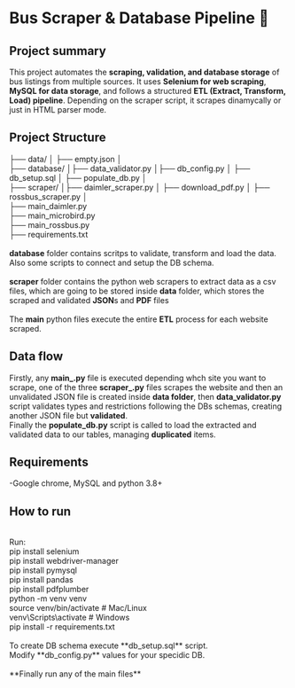 # Bus Scraper & Database Pipeline 🚌

## **Project summary**
This project automates the **scraping, validation, and database storage** of bus listings from multiple sources. It uses **Selenium for web scraping**, **MySQL for data storage**, and follows a structured **ETL (Extract, Transform, Load) pipeline**. Depending on the scraper script, it scrapes dinamycally or just in HTML parser mode.

## **Project Structure**
├── data/ │ ├── empty.json │ <br>├── database/ │├── data_validator.py │├── db_config.py │ ├── db_setup.sql │ ├── populate_db.py │ <br>├── scraper/ │├── daimler_scraper.py │ ├── download_pdf.py │ ├── rossbus_scraper.py │ <br>├── main_daimler.py  <br>├── main_microbird.py <br> ├── main_rossbus.py  <br>├── requirements.txt
 <br>
 <br>
 **database** folder contains scritps to validate, transform and load the data. Also some scripts to connect and setup the DB schema.
 <br> <br>
  **scraper** folder contains the python web scrapers to extract data as a csv files, which are going to be stored inside **data** folder, which stores the scraped and validated **JSON**s and **PDF** files
 <br> <br>
 The **main** python files execute the entire **ETL** process for each website scraped.
 <br>
  ## **Data flow**
  Firstly, any **main_.py** file is executed depending whch site you want to scrape, one of the three **scraper_.py** files scrapes the website and then an unvalidated JSON file is created inside **data folder**, then **data_validator.py** script validates types and restrictions following the DBs schemas, creating another JSON file but **validated**.<br>
  Finally the **populate_db.py** script is called to load the extracted and validated data to our tables, managing **duplicated** items.
 ## **Requirements**
 -Google chrome, MySQL and python 3.8+
## **How to run**
<br>
Run:
<br>
pip install selenium
<br>
pip install webdriver-manager
<br>
pip install pymysql
<br>
pip install pandas
<br>
pip install pdfplumber
<br>
python -m venv venv<br>
source venv/bin/activate  # Mac/Linux<br>
venv\Scripts\activate     # Windows<br>
pip install -r requirements.txt<br>
<br>
To create DB schema execute **db_setup.sql** script.
<br>
Modify **db_config.py** values for your specidic DB.
<br><br>
**Finally run any of the main files**
